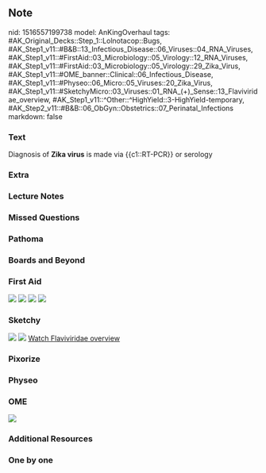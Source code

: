 ## Note
nid: 1516557199738
model: AnKingOverhaul
tags: #AK_Original_Decks::Step_1::Lolnotacop::Bugs, #AK_Step1_v11::#B&B::13_Infectious_Disease::06_Viruses::04_RNA_Viruses, #AK_Step1_v11::#FirstAid::03_Microbiology::05_Virology::12_RNA_Viruses, #AK_Step1_v11::#FirstAid::03_Microbiology::05_Virology::29_Zika_Virus, #AK_Step1_v11::#OME_banner::Clinical::06_Infectious_Disease, #AK_Step1_v11::#Physeo::06_Micro::05_Viruses::20_Zika_Virus, #AK_Step1_v11::#SketchyMicro::03_Viruses::01_RNA_(+)_Sense::13_Flaviviridae_overview, #AK_Step1_v11::^Other::^HighYield::3-HighYield-temporary, #AK_Step2_v11::#B&B::06_ObGyn::Obstetrics::07_Perinatal_Infections
markdown: false

### Text
Diagnosis of <b>Zika virus</b> is made via {{c1::RT-PCR}} or
serology

### Extra


### Lecture Notes


### Missed Questions


### Pathoma


### Boards and Beyond


### First Aid
<img src="tmphaqexn3h.png"> <img src="tmpd9ozt8ir.png"> <img src=
"tmpi_v7tbqn.png"> <img src="tmp4lymhd7i.png">

### Sketchy
<img src="paste-59068685221891.jpg"> <img src=
"paste-95cd8039fde0b556c2470804c94d46d540fa08e4.png"> <a href=
"https://dashboard.sketchy.com/study/medical/courses/medical-microbiology/units/medical-microbiology-viruses/videos/medical-microbiology-viruses-rna-viruses-positive-sense-flaviviridae-overview?utm_source=anki&utm_medium=partnership&utm_campaign=february_update&utm_content=medical">
Watch Flaviviridae overview</a>

### Pixorize


### Physeo


### OME
<div class="ome-widget">
  <a href=
  "https://onlinemeded.org/spa/infectious-disease?ref=anki"><img src="_OME_AnkiFlashcards_Topic_4.png"></a>
</div>

### Additional Resources


### One by one

